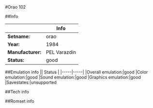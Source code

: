 #Orao 102

##Info

||Info|
|-----|-----|
|**Setname:**|orao
|**Year:**|1984
|**Manufacturer:**|PEL Varazdin
|**Status:**|good

##Emulation info
|| Status |
|-----|-----|
|Overall emulation:|good
|Color emulation:|good
|Sound emulation:|good
|Graphics emulation:|good
|Savestates:|unsupported

##Tech info

##Romset info

<!--- START OF EDITED COMMENT DO NOT TOUCH TEXT ABOVE-->
